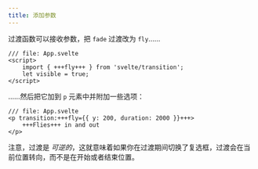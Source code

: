```yaml
---
title: 添加参数
---
```


过渡函数可以接收参数，把 `fade` 过渡改为 `fly`……

```svelte
/// file: App.svelte
<script>
	import { +++fly+++ } from 'svelte/transition';
	let visible = true;
</script>
```

……然后把它加到 `p` 元素中并附加一些选项：

```svelte
/// file: App.svelte
<p transition:+++fly={{ y: 200, duration: 2000 }}+++>
	+++Flies+++ in and out
</p>
```

注意，过渡是 _可逆的_，这就意味着如果你在过渡期间切换了复选框，过渡会在当前位置转向，而不是在开始或者结束位置。
